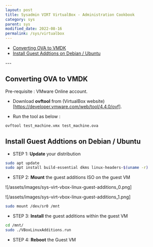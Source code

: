 ```yaml
---
layout: post
title: Sysadmin VIRT VirtualBox - Administration Cookbook
category: sys
parent: sys
modified_date: 2022-08-16
permalink: /sys/virtualbox
---
```


<!-- vscode-markdown-toc -->
* [Converting OVA to VMDK](#ConvertingOVAtoVMDK)
* [Install Guest Addtions on Debian / Ubuntu](#InstallGuestAddtionsonDebianUbuntu)

<!-- vscode-markdown-toc-config
	numbering=false
	autoSave=true
	/vscode-markdown-toc-config -->
<!-- /vscode-markdown-toc -->---

## <a name='ConvertingOVAtoVMDK'></a>Converting OVA to VMDK

Pre-requisite : VMware Online account.

- Download **ovftool** from (VirtualBox website)[https://developer.vmware.com/web/tool/4.4.0/ovf].

- Run the tool as below :
```sh
ovftool test_machine.vmx test_machine.ova
```

## <a name='InstallGuestAddtionsonDebianUbuntu'></a>Install Guest Addtions on Debian / Ubuntu

- STEP 1: **Update** your distribution
```sh
sudo apt update
sudo apt install build-essential dkms linux-headers-$(uname -r)
```

- STEP 2: **Mount** the guest additions ISO on the guest VM 

![/assets/images/sys-virt-vbox-linux-guest-additions_0.png]

![/assets/images/sys-virt-vbox-linux-guest-additions_1.png]

```sh
sudo mount /dev/sr0 /mnt
```

- STEP 3: **Install** the guest additions within the guest VM 
```sh
cd /mnt/
sudo ./VBoxLinuxAdditions.run
```

- STEP 4: **Reboot** the Guest VM 